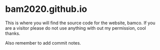 # bam2020.github.io
This is where you will find the source code for the website, bamco. If you are a visitor please do not use anything with out my permission, cool thanks.

Also remember to add commit notes.


